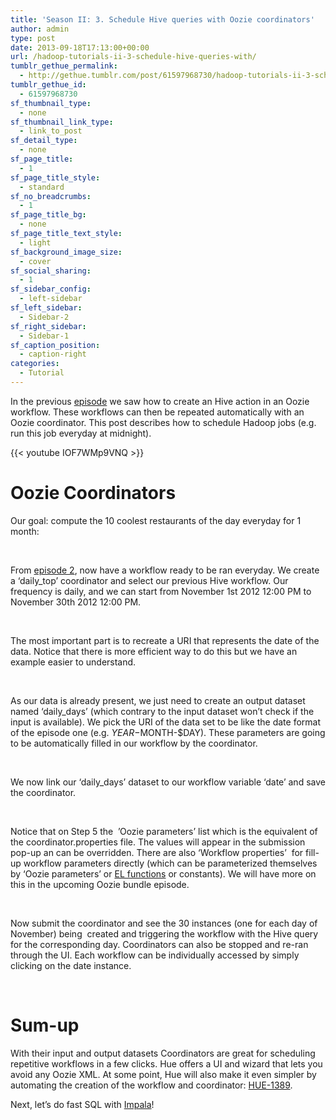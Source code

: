 ```yaml
---
title: 'Season II: 3. Schedule Hive queries with Oozie coordinators'
author: admin
type: post
date: 2013-09-18T17:13:00+00:00
url: /hadoop-tutorials-ii-3-schedule-hive-queries-with/
tumblr_gethue_permalink:
  - http://gethue.tumblr.com/post/61597968730/hadoop-tutorials-ii-3-schedule-hive-queries-with
tumblr_gethue_id:
  - 61597968730
sf_thumbnail_type:
  - none
sf_thumbnail_link_type:
  - link_to_post
sf_detail_type:
  - none
sf_page_title:
  - 1
sf_page_title_style:
  - standard
sf_no_breadcrumbs:
  - 1
sf_page_title_bg:
  - none
sf_page_title_text_style:
  - light
sf_background_image_size:
  - cover
sf_social_sharing:
  - 1
sf_sidebar_config:
  - left-sidebar
sf_left_sidebar:
  - Sidebar-2
sf_right_sidebar:
  - Sidebar-1
sf_caption_position:
  - caption-right
categories:
  - Tutorial
---
```


<p id="docs-internal-guid-4887476c-320c-a45c-febf-e2e58849f7a2">
  <span>In the previous </span><a href="http://gethue.tumblr.com/post/60937985689/video-series-ii-2-execute-hive-queries-and-schedule"><span>episode</span></a><span> we saw how to create an Hive action in an Oozie workflow. These workflows can then be repeated automatically with an Oozie coordinator. This post describes how to schedule Hadoop jobs (e.g. run this job everyday at midnight).</span>
</p>

{{< youtube IOF7WMp9VNQ >}}

# <span>Oozie Coordinators</span>

<span>Our goal: compute the 10 coolest restaurants of the day everyday for 1 month:</span>

&nbsp;

<span>From </span>[<span>episode 2</span>][1]<span>, now have a workflow ready to be ran everyday. We create a ‘</span><span>daily_top</span><span>’ coordinator and select our previous Hive workflow. Our frequency is daily, and we can start from </span><span>November 1st 2012 12:00 PM</span> <span>to </span><span>November 30th 2012 12:00 PM</span><span>.</span>

&nbsp;

<span>The most important part is to recreate a URI that represents the date of the data. Notice that there is more efficient way to do this but we have an example easier to understand.</span>

&nbsp;

<span>As our data is already present, we just need to create an output dataset named ‘</span><span>daily_days</span><span>’ (which contrary to the input dataset won’t check if the input is available). We pick the URI of the data set to be like the date format of the episode one (e.g. </span><span>$YEAR-$MONTH-\$DAY</span><span>). These parameters are going to be automatically filled in our workflow by the coordinator. </span>

&nbsp;

<span>We now link our ‘</span><span>daily_days</span><span>’ dataset to our workflow variable ‘</span><span>date</span><span>’ and save the coordinator.</span>

&nbsp;

Notice that on Step 5 the  ’Oozie parameters’ list which is the equivalent of the coordinator.properties file. The values will appear in the submission pop-up an can be overridden. There are also ‘Workflow properties’  for fill-up workflow parameters directly (which can be parameterized themselves by ‘Oozie parameters’ or <a href="http://blog.cloudera.com/blog/2013/09/how-to-write-an-el-function-in-apache-oozie/" target="_blank" rel="noopener noreferrer">EL functions</a> or constants). We will have more on this in the upcoming Oozie bundle episode.

&nbsp;

<span>Now submit the coordinator and see the 30 instances (one for each day of November) being  created and triggering the workflow with the Hive query for the corresponding day. Coordinators can also be stopped and re-ran through the UI. Each workflow can be individually accessed by simply clicking on the date instance.</span>

&nbsp;

# <span>Sum-up</span>

<span>With their input and output datasets Coordinators are great for scheduling repetitive workflows in a few clicks. Hue offers a UI and wizard that lets you avoid any Oozie XML. At some point, Hue will also make it even simpler by automating the creation of the workflow and coordinator: </span>[HUE-1389][2]<span>.</span>

Next, let’s do fast SQL with [Impala][3]!

[1]: http://gethue.tumblr.com/post/60937985689/video-series-ii-2-execute-hive-queries-and-schedule
[2]: https://issues.cloudera.org/browse/HUE-1389
[3]: http://gethue.tumblr.com/post/62452792255/fast-sql-with-the-impala-query-editor
